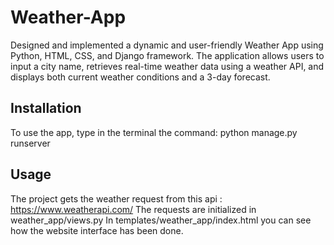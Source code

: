 # Weather-App
Designed and implemented a dynamic and user-friendly Weather App using Python, HTML, CSS, and Django framework. The application allows users to input a city name, retrieves real-time weather data using a weather API, and displays both current weather conditions and a 3-day forecast.

## Installation

To use the app, type in the terminal the command: python manage.py runserver

## Usage

The project gets the weather request from this api : https://www.weatherapi.com/
The requests are initialized in weather_app/views.py
In templates/weather_app/index.html you can see how the website interface has been done.

